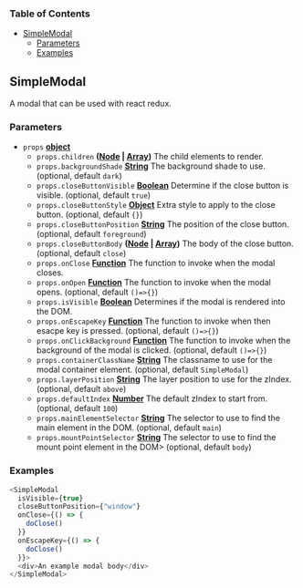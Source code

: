 <!-- Generated by documentation.js. Update this documentation by updating the source code. -->

### Table of Contents

-   [SimpleModal][1]
    -   [Parameters][2]
    -   [Examples][3]

## SimpleModal

A modal that can be used with react redux.

### Parameters

-   `props` **[object][4]** 
    -   `props.children` **([Node][5] \| [Array][6])** The child elements to render.
    -   `props.backgroundShade` **[String][7]** The background shade to use. (optional, default `dark`)
    -   `props.closeButtonVisible` **[Boolean][8]** Determine if the close button is visible. (optional, default `true`)
    -   `props.closeButtonStyle` **[Object][4]** Extra style to apply to the close button. (optional, default `{}`)
    -   `props.closeButtonPosition` **[String][7]** The position of the close button. (optional, default `foreground`)
    -   `props.closeButtonBody` **([Node][5] \| [Array][6])** The body of the close button. (optional, default `close`)
    -   `props.onClose` **[Function][9]** The function to invoke when the modal closes.
    -   `props.onOpen` **[Function][9]** The function to invoke when the modal opens. (optional, default `()=>{}`)
    -   `props.isVisible` **[Boolean][8]** Determines if the modal is rendered into the DOM.
    -   `props.onEscapeKey` **[Function][9]** The function to invoke when then esacpe key is pressed. (optional, default `()=>{}`)
    -   `props.onClickBackground` **[Function][9]** The function to invoke when the background of the modal is clicked. (optional, default `()=>{}`)
    -   `props.containerClassName` **[String][7]** The classname to use for the modal container element. (optional, default `SimpleModal`)
    -   `props.layerPosition` **[String][7]** The layer position to use for the zIndex. (optional, default `above`)
    -   `props.defaultIndex` **[Number][10]** The default zIndex to start from. (optional, default `100`)
    -   `props.mainElementSelector` **[String][7]** The selector to use to find the main element in the DOM. (optional, default `main`)
    -   `props.mountPointSelector` **[String][7]** The selector to use to find the mount point element in the DOM> (optional, default `body`)

### Examples

```javascript
<SimpleModal
  isVisible={true}
  closeButtonPosition={"window"}
  onClose={() => {
    doClose()
  }}
  onEscapeKey={() => {
    doClose()
  }}>
  <div>An example modal body</div>
</SimpleModal>
```

[1]: #simplemodal

[2]: #parameters

[3]: #examples

[4]: https://developer.mozilla.org/docs/Web/JavaScript/Reference/Global_Objects/Object

[5]: https://developer.mozilla.org/docs/Web/API/Node/nextSibling

[6]: https://developer.mozilla.org/docs/Web/JavaScript/Reference/Global_Objects/Array

[7]: https://developer.mozilla.org/docs/Web/JavaScript/Reference/Global_Objects/String

[8]: https://developer.mozilla.org/docs/Web/JavaScript/Reference/Global_Objects/Boolean

[9]: https://developer.mozilla.org/docs/Web/JavaScript/Reference/Statements/function

[10]: https://developer.mozilla.org/docs/Web/JavaScript/Reference/Global_Objects/Number
